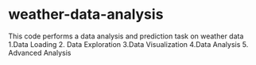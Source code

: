 # weather-data-analysis
This code performs a data analysis and prediction task on weather data 1.Data Loading  2. Data Exploration   3.Data Visualization 4.Data Analysis 5. Advanced Analysis
